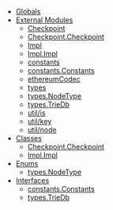 * [Globals](globals.md)
* [External Modules]()
  * [Checkpoint](modules/_checkpoint_.md)
  * [Checkpoint.Checkpoint](classes/_checkpoint_.checkpoint.md)
  * [Impl](modules/_impl_.md)
  * [Impl.Impl](classes/_impl_.impl.md)
  * [constants](modules/_constants_.md)
  * [constants.Constants](interfaces/_constants_.constants.md)
  * [ethereumCodec](modules/_ethereumcodec_.md)
  * [types](modules/_types_.md)
  * [types.NodeType](enums/_types_.nodetype.md)
  * [types.TrieDb](interfaces/_types_.triedb.md)
  * [util/is](modules/_util_is_.md)
  * [util/key](modules/_util_key_.md)
  * [util/node](modules/_util_node_.md)
* [Classes]()
  * [Checkpoint.Checkpoint](classes/_checkpoint_.checkpoint.md)
  * [Impl.Impl](classes/_impl_.impl.md)
* [Enums]()
  * [types.NodeType](enums/_types_.nodetype.md)
* [Interfaces]()
  * [constants.Constants](interfaces/_constants_.constants.md)
  * [types.TrieDb](interfaces/_types_.triedb.md)